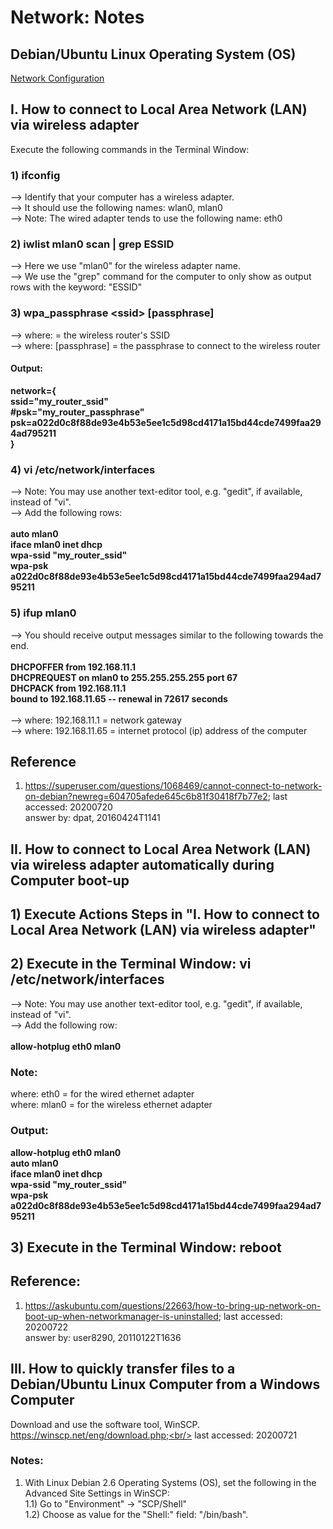 # Network: Notes
## Debian/Ubuntu Linux Operating System (OS)
[Network Configuration](https://wiki.debian.org/NetworkConfiguration#Setting_up_an_Ethernet_Interface)

## I. How to connect to Local Area Network (LAN) via wireless adapter
Execute the following commands in the Terminal Window:
### 1) ifconfig
--> Identify that your computer has a wireless adapter.<br/>
--> It should use the following names: wlan0, mlan0<br/>
--> Note: The wired adapter tends to use the following name: eth0<br/>
### 2) iwlist mlan0 scan | grep ESSID
--> Here we use "mlan0" for the wireless adapter name.<br/>
--> We use the "grep" command for the computer to only show as output rows with the keyword: "ESSID"
### 3) wpa_passphrase \<ssid> [passphrase]
--> where: <ssid> = the wireless router's SSID<br/>
--> where: [passphrase] = the passphrase to connect to the wireless router
  
#### Output:

<b>
network={<br/>
  ssid="my_router_ssid"<br/>
  #psk="my_router_passphrase"<br/>
  psk=a022d0c8f88de93e4b53e5ee1c5d98cd4171a15bd44cde7499faa294ad795211<br/>
}
</b>

### 4) vi /etc/network/interfaces
--> Note: You may use another text-editor tool, e.g. "gedit", if available, instead of "vi".<br/>
--> Add the following rows:<br/><br/>
<b>
auto mlan0<br/>
iface mlan0 inet dhcp<br/>
  wpa-ssid "my_router_ssid"<br/>
  wpa-psk a022d0c8f88de93e4b53e5ee1c5d98cd4171a15bd44cde7499faa294ad795211<br/>
</b>

### 5) ifup mlan0
--> You should receive output messages similar to the following towards the end.<br/><br/>
<b>
  DHCPOFFER from 192.168.11.1<br/>
  DHCPREQUEST on mlan0 to 255.255.255.255 port 67<br/>
  DHCPACK from 192.168.11.1<br/>
  bound to 192.168.11.65 -- renewal in 72617 seconds<br/>
</b>  
--> where: 192.168.11.1 = network gateway<br/>
--> where: 192.168.11.65 = internet protocol (ip) address of the computer<br/>

## Reference
1) https://superuser.com/questions/1068469/cannot-connect-to-network-on-debian?newreg=604705afede645c6b81f30418f7b77e2;
last accessed: 20200720<br/>
answer by: dpat, 20160424T1141

## II. How to connect to Local Area Network (LAN) via wireless adapter automatically during Computer boot-up
## 1) Execute Actions Steps in "I. How to connect to Local Area Network (LAN) via wireless adapter"
## 2) Execute in the Terminal Window: vi /etc/network/interfaces
--> Note: You may use another text-editor tool, e.g. "gedit", if available, instead of "vi".<br/>
--> Add the following row:<br/><br/>
<b>
allow-hotplug eth0 mlan0
</b>

### Note:
where: eth0 = for the wired ethernet adapter<br/>
where: mlan0 = for the wireless ethernet adapter

### Output:
<b>
allow-hotplug eth0 mlan0<br/>
auto mlan0<br/>
iface mlan0 inet dhcp<br/>
  wpa-ssid "my_router_ssid"<br/>
  wpa-psk a022d0c8f88de93e4b53e5ee1c5d98cd4171a15bd44cde7499faa294ad795211<br/>
</b>

## 3) Execute in the Terminal Window: reboot

## Reference:
1) https://askubuntu.com/questions/22663/how-to-bring-up-network-on-boot-up-when-networkmanager-is-uninstalled;
last accessed: 20200722<br/>
answer by: user8290, 20110122T1636

## III. How to quickly transfer files to a Debian/Ubuntu Linux Computer from a Windows Computer
Download and use the software tool, WinSCP.<br/>
https://winscp.net/eng/download.php;<br/>
last accessed: 20200721
### Notes:
1) With Linux Debian 2.6 Operating Systems (OS), set the following in the Advanced Site Settings in WinSCP:<br/>
1.1) Go to "Environment" -> "SCP/Shell"<br/>
1.2) Choose as value for the "Shell:" field: "/bin/bash".


